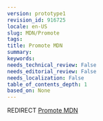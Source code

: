 ```yaml
---
version: prototype1
revision_id: 916725
locale: en-US
slug: MDN/Promote
tags: 
title: Promote MDN
summary: 
keywords: 
needs_technical_review: False
needs_editorial_review: False
needs_localization: False
table_of_contents_depth: 1
based_on: None
---
```

REDIRECT <a class="redirect" href="/en-US/docs/MDN/About/Promote">Promote MDN</a>

